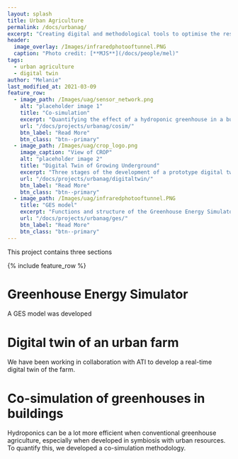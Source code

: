 ```yaml
---
layout: splash
title: Urban Agriculture
permalink: /docs/urbanag/
excerpt: "Creating digital and methodological tools to optimise the resource use efficiency of urban agriculture"
header:
  image_overlay: /Images/infraredphotooftunnel.PNG
  caption: "Photo credit: [**MJS**](/docs/people/mel)"
tags:
  - urban agriculture
  - digital twin
author: "Melanie"
last_modified_at: 2021-03-09
feature_row:
  - image_path: /Images/uag/sensor_network.png
    alt: "placeholder image 1"
    title: "Co-simulation"
    excerpt: "Quantifying the effect of a hydroponic greenhouse in a building"
    url: "/docs/projects/urbanag/cosim/"
    btn_label: "Read More"
    btn_class: "btn--primary"
  - image_path: /Images/uag/crop_logo.png
    image_caption: "View of CROP"
    alt: "placeholder image 2"
    title: "Digital Twin of Growing Underground"
    excerpt: "Three stages of the development of a prototype digital twin."
    url: "/docs/projects/urbanag/digitaltwin/"
    btn_label: "Read More"
    btn_class: "btn--primary"
  - image_path: /Images/uag/infraredphotooftunnel.PNG
    title: "GES model"
    excerpt: "Functions and structure of the Greenhouse Energy Simulator."
    url: "/docs/projects/urbanag/ges/"
    btn_label: "Read More"
    btn_class: "btn--primary"
---
```




This project contains three sections

{% include feature_row %}

    
# Greenhouse Energy Simulator

A GES model was developed

# Digital twin of an urban farm

We have been working in collaboration with ATI to develop a real-time digital twin of the farm.

# Co-simulation of greenhouses in buildings

Hydroponics can be a lot more efficient when conventional greenhouse agriculture, especially when developed in symbiosis with urban resources. To quantify this, we developed a co-simulation methodology. 